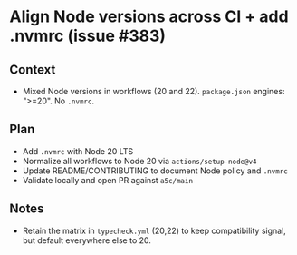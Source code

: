 # Align Node versions across CI + add .nvmrc (issue #383)

## Context

- Mixed Node versions in workflows (20 and 22). `package.json` engines: ">=20". No `.nvmrc`.

## Plan

- Add `.nvmrc` with Node 20 LTS
- Normalize all workflows to Node 20 via `actions/setup-node@v4`
- Update README/CONTRIBUTING to document Node policy and `.nvmrc`
- Validate locally and open PR against `a5c/main`

## Notes

- Retain the matrix in `typecheck.yml` (20,22) to keep compatibility signal, but default everywhere else to 20.
